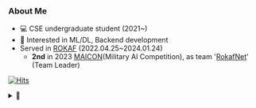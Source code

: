 ### About Me
- 💻 CSE undergraduate student (2021~)
- 🙂 Interested in ML/DL, Backend development
- Served in [ROKAF](https://rokaf.airforce.mil.kr/sites/airforce/index.do) (2022.04.25~2024.01.24)
  - **2nd** in 2023 [MAICON](https://maicon.kr/)(Military AI Competition), as team '[RokafNet](https://github.com/RokafNet)' (Team Leader)

[![Hits](https://hits.seeyoufarm.com/api/count/incr/badge.svg?url=https%3A%2F%2Fgithub.com%2FB0neh3ad&count_bg=%231AABED&title_bg=%23555555&icon=github.svg&icon_color=%23E7E7E7&title=hits&edge_flat=false)](https://hits.seeyoufarm.com)
<details>
  <summary>🙏</summary>
  <img src="https://i.ibb.co/BZXpy1r/please.jpg" alt="제발 인생을 날로 먹을 수 있게 해주세요" width="300" height="300" />
</details>
